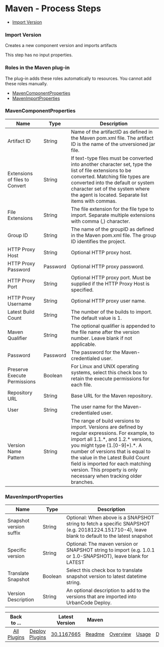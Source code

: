 
# Maven - Process Steps

* [Import Version](#import_version)


### Import Version

Creates a new component version and imports artifacts

This step has no input properties.


### Roles in the Maven plug-in

The plug-in adds these roles automatically to resources. You cannot add these roles manually.


* [MavenComponentProperties](#mavencomponentproperties_role)
* [MavenImportProperties](#mavenimportproperties_role)


### MavenComponentProperties


| Name | Type | Description |
| --- | --- | --- |
| Artifact ID | String | Name of the artifactID as defined in the Maven pom.xml file. The artifact ID is the name of the unversioned jar file. |
| Extensions of files to Convert | String | If text-type files must be converted into another character set, type the list of file extensions to be converted. Matching file types are converted into the default or system character set of the system where the agent is located. Separate list items with commas. |
| File Extensions | String | The file extension for the file type to import. Separate multiple extensions with comma (,) character. |
| Group ID | String | The name of the groupID as defined in the Maven pom.xml file. The group ID identifies the project. |
| HTTP Proxy Host | String | Optional HTTP proxy host. |
| HTTP Proxy Password | Password | Optional HTTP proxy password. |
| HTTP Proxy Port | String | Optional HTTP proxy port. Must be supplied if the HTTP Proxy Host is specified. |
| HTTP Proxy Username | String | Optional HTTP proxy user name. |
| Latest Build Count | String | The number of the builds to import. The default value is 1. |
| Maven Qualifier | String | The optional qualifier is appended to the file name after the version number. Leave blank if not applicable. |
| Password | Password | The password for the Maven-credentialed user. |
| Preserve Execute Permissions | Boolean | For Linux and UNIX operating systems, select this check box to retain the execute permissions for each file. |
| Repository URL | String | Base URL for the Maven repository. |
| User | String | The user name for the Maven-credentialed user. |
| Version Name Pattern | String | The range of build versions to import. Versions are defined by regular expressions. For example, to import all 1.1.\*, and 1.2.\* versions, you might type (1.[0-9]+).\*. A number of versions that is equal to the value in the Latest Build Count field is imported for each matching version. This property is only necessary when tracking older branches. |

### MavenImportProperties


| Name | Type | Description |
| --- | --- | --- |
| Snapshot version suffix | String | Optional: When above is a SNAPSHOT string to fetch a specific SNAPSHOT (e.g. 20181224.151710-4), leave blank to default to the latest snapshot |
| Specific version | String | Optional: The maven version or SNAPSHOT string to import (e.g. 1.0.1 or 1.0-SNAPSHOT), leave blank for LATEST |
| Translate Snapshot | Boolean | Select this check box to translate snapshot version to latest datetime string. |
| Version Description | String | An optional description to add to the versions that are imported into UrbanCode Deploy. |



|Back to ...||Latest Version|Maven ||||
| :---: | :---: | :---: | :---: | :---: | :---: | :---: |
|[All Plugins](../../index.md)|[Deploy Plugins](../README.md)|[30.1167665](https://raw.githubusercontent.com/UrbanCode/IBM-UCD-PLUGINS/main/files/MavenSourceConfig/ucd-MavenSourceConfig-30.1167665.zip)|[Readme](README.md)|[Overview](overview.md)|[Usage](usage.md)|[Downloads](downloads.md)|

